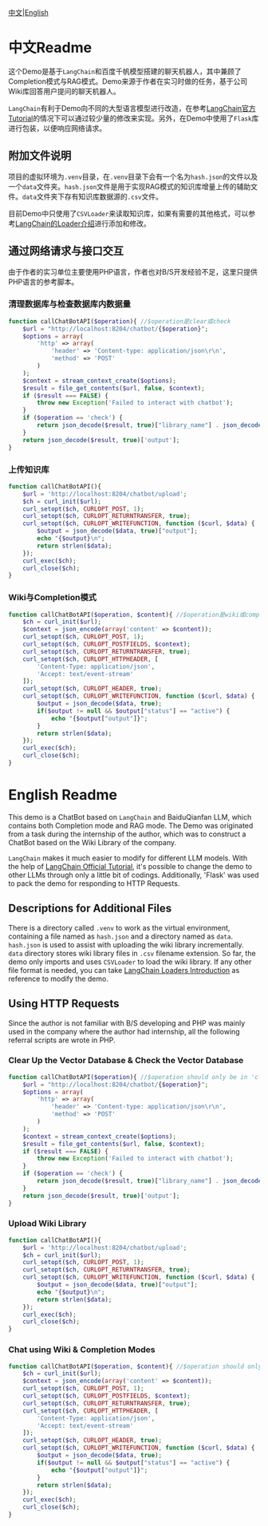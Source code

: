 [中文](#zh)|[English](#en)
<p id="zh"></p>

# 中文Readme
这个Demo是基于`LangChain`和百度千帆模型搭建的聊天机器人，其中兼顾了Completion模式与RAG模式。Demo来源于作者在实习时做的任务，基于公司Wiki库回答用户提问的聊天机器人。

`LangChain`有利于Demo向不同的大型语言模型进行改造，在参考[LangChain官方Tutorial](https://python.langchain.com/v0.2/docs/tutorials/retrievers/)的情况下可以通过较少量的修改来实现。另外，在Demo中使用了`Flask`库进行包装，以便响应网络请求。

## 附加文件说明
项目的虚拟环境为`.venv`目录，在`.venv`目录下会有一个名为`hash.json`的文件以及一个`data`文件夹。`hash.json`文件是用于实现RAG模式的知识库增量上传的辅助文件。`data`文件夹下存有知识库数据源的`.csv`文件。

目前Demo中只使用了`CSVLoader`来读取知识库，如果有需要的其他格式，可以参考[LangChain的Loader介绍](https://python.langchain.com/v0.2/docs/how_to/#document-loaders)进行添加和修改。

## 通过网络请求与接口交互
由于作者的实习单位主要使用PHP语言，作者也对B/S开发经验不足，这里只提供PHP语言的参考脚本。
### 清理数据库与检查数据库内数据量
```php
function callChatBotAPI($operation){ //$operation是clear或check
    $url = "http://localhost:8204/chatbot/{$operation}";
    $options = array(
        'http' => array(
            'header' => 'Content-type: application/json\r\n',
            'method' => 'POST'
        )
    );
    $context = stream_context_create($options);
    $result = file_get_contents($url, false, $context);
    if ($result === FALSE) {
        throw new Exception('Failed to interact with chatbot');
    }
    if ($operation == 'check') {
        return json_decode($result, true)["library_name"] . json_decode($result, true)["library_count"];
    }
    return json_decode($result, true)['output'];
}
```

### 上传知识库
```php
function callChatBotAPI(){
    $url = 'http://localhost:8204/chatbot/upload';
    $ch = curl_init($url);
    curl_setopt($ch, CURLOPT_POST, 1);
    curl_setopt($ch, CURLOPT_RETURNTRANSFER, true);
    curl_setopt($ch, CURLOPT_WRITEFUNCTION, function ($curl, $data) {
        $output = json_decode($data, true)["output"];
        echo "{$output}\n";
        return strlen($data);
    });
    curl_exec($ch);
    curl_close($ch);
}
```

### Wiki与Completion模式
```php
function callChatBotAPI($operation, $content){ //$operation是wiki或completion
    $ch = curl_init($url);
    $context = json_encode(array('content' => $content));
    curl_setopt($ch, CURLOPT_POST, 1);
    curl_setopt($ch, CURLOPT_POSTFIELDS, $context);
    curl_setopt($ch, CURLOPT_RETURNTRANSFER, true);
    curl_setopt($ch, CURLOPT_HTTPHEADER, [
        'Content-Type: application/json',
        'Accept: text/event-stream'
    ]);
    curl_setopt($ch, CURLOPT_HEADER, true);
    curl_setopt($ch, CURLOPT_WRITEFUNCTION, function ($curl, $data) {
        $output = json_decode($data, true);
        if($output != null && $output["status"] == "active") {
            echo "{$output["output"]}";
        }
        return strlen($data);
    });
    curl_exec($ch);
    curl_close($ch);
}
```

<p id="en"></p>

# English Readme
This demo is a ChatBot based on `LangChain` and BaiduQianfan LLM, which contains both Completion mode and RAG mode. The Demo was originated from a task during the internship of the author, which was to construct a ChatBot based on the Wiki Library of the company. 

`LangChain` makes it much easier to modify for different LLM models. With the help of [LangChain Official Tutorial](https://python.langchain.com/v0.2/docs/tutorials/retrievers/), it's possible to change the demo to other LLMs through only a little bit of codings. Additionally, 'Flask' was used to pack the demo for responding to HTTP Requests. 

## Descriptions for Additional Files
There is a directory called `.venv` to work as the virtual environment, containing a file named as `hash.json` and a directory named as `data`. `hash.json` is used to assist with uploading the wiki library incrementally. `data` directory stores wiki library files in `.csv` filename extension. 
So far, the demo only imports and uses `CSVLoader` to load the wiki library. If any other file format is needed, you can take [LangChain Loaders Introduction](https://python.langchain.com/v0.2/docs/how_to/#document-loaders) as reference to modify the demo. 

## Using HTTP Requests
Since the author is not familiar with B/S developing and PHP was mainly used in the company where the author had internship, all the following referral scripts are wrote in PHP. 
### Clear Up the Vector Database & Check the Vector Database
```php
function callChatBotAPI($operation){ //$operation should only be in 'clear' or 'check'
    $url = "http://localhost:8204/chatbot/{$operation}";
    $options = array(
        'http' => array(
            'header' => 'Content-type: application/json\r\n',
            'method' => 'POST'
        )
    );
    $context = stream_context_create($options);
    $result = file_get_contents($url, false, $context);
    if ($result === FALSE) {
        throw new Exception('Failed to interact with chatbot');
    }
    if ($operation == 'check') {
        return json_decode($result, true)["library_name"] . json_decode($result, true)["library_count"];
    }
    return json_decode($result, true)['output'];
}
```

### Upload Wiki Library
```php
function callChatBotAPI(){
    $url = 'http://localhost:8204/chatbot/upload';
    $ch = curl_init($url);
    curl_setopt($ch, CURLOPT_POST, 1);
    curl_setopt($ch, CURLOPT_RETURNTRANSFER, true);
    curl_setopt($ch, CURLOPT_WRITEFUNCTION, function ($curl, $data) {
        $output = json_decode($data, true)["output"];
        echo "{$output}\n";
        return strlen($data);
    });
    curl_exec($ch);
    curl_close($ch);
}
```

### Chat using Wiki & Completion Modes
```php
function callChatBotAPI($operation, $content){ //$operation should only be in 'wiki' or 'completion'
    $ch = curl_init($url);
    $context = json_encode(array('content' => $content));
    curl_setopt($ch, CURLOPT_POST, 1);
    curl_setopt($ch, CURLOPT_POSTFIELDS, $context);
    curl_setopt($ch, CURLOPT_RETURNTRANSFER, true);
    curl_setopt($ch, CURLOPT_HTTPHEADER, [
        'Content-Type: application/json',
        'Accept: text/event-stream'
    ]);
    curl_setopt($ch, CURLOPT_HEADER, true);
    curl_setopt($ch, CURLOPT_WRITEFUNCTION, function ($curl, $data) {
        $output = json_decode($data, true);
        if($output != null && $output["status"] == "active") {
            echo "{$output["output"]}";
        }
        return strlen($data);
    });
    curl_exec($ch);
    curl_close($ch);
}
```
